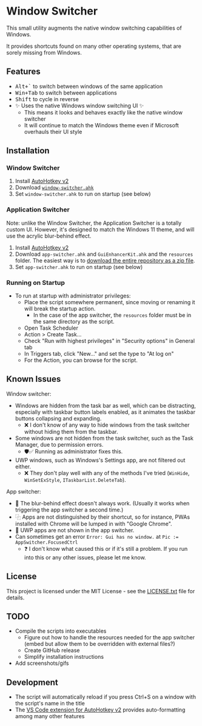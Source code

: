 # Window Switcher

This small utility augments the native window switching capabilities of Windows.

It provides shortcuts found on many other operating systems, that are sorely missing from Windows.

## Features

- <kbd>Alt+`</kbd> to switch between windows of the same application
- <kbd>Win+Tab</kbd> to switch between applications
- <kbd>Shift</kbd> to cycle in reverse
- ✨ Uses the native Windows window switching UI ✨
  - This means it looks and behaves exactly like the native window switcher
  - It will continue to match the Windows theme even if Microsoft overhauls their UI style

## Installation

### Window Switcher
1. Install [AutoHotkey v2](https://www.autohotkey.com/)
2. Download [`window-switcher.ahk`](window-switcher.ahk)
3. Set `window-switcher.ahk` to run on startup (see below)

### Application Switcher

Note: unlike the Window Switcher, the Application Switcher is a totally custom UI.
However, it's designed to match the Windows 11 theme, and will use the acrylic blur-behind effect.

1. Install [AutoHotkey v2](https://www.autohotkey.com/)
2. Download `app-switcher.ahk` and `GuiEnhancerKit.ahk` and the `resources` folder.
   The easiest way is to [download the entire repository as a zip file](https://github.com/1j01/window-switcher/archive/refs/heads/main.zip).
3. Set `app-switcher.ahk` to run on startup (see below)

### Running on Startup

- To run at startup with administrator privileges:
  - Place the script somewhere permanent, since moving or renaming it will break the startup action.
    - In the case of the app switcher, the `resources` folder must be in the same directory as the script.
  - Open Task Scheduler
  - Action > Create Task...
  - Check "Run with highest privileges" in "Security options" in General tab
  - In Triggers tab, click "New..." and set the type to "At log on"
  - For the Action, you can browse for the script.

## Known Issues

Window switcher:
- Windows are hidden from the task bar as well, which can be distracting,
  especially with taskbar button labels enabled, as it animates the taskbar buttons collapsing and expanding.
  - ❌ I don't know of any way to hide windows from the task switcher without hiding them from the taskbar.
- Some windows are not hidden from the task switcher, such as the Task Manager, due to permission errors.
  - 🛡️✅ Running as administrator fixes this.
- UWP windows, such as Windows's Settings app, are not filtered out either.
  - ❌ They don't play well with any of the methods I've tried (`WinHide`, `WinSetExStyle`, `ITaskbarList.DeleteTab`).

App switcher:
  - 🎨 The blur-behind effect doesn't always work. (Usually it works when triggering the app switcher a second time.)
  - ⿻ Apps are not distinguished by their shortcut, so for instance, PWAs installed with Chrome will be lumped in with "Google Chrome".
  - 🙈 UWP apps are not shown in the app switcher.
  - Can sometimes get an error `Error: Gui has no window.` at `Pic := AppSwitcher.FocusedCtrl`
    - ❓ I don't know what caused this or if it's still a problem. If you run into this or any other issues, please let me know.

## License

This project is licensed under the MIT License - see the [LICENSE.txt](LICENSE.txt) file for details.

## TODO

- Compile the scripts into executables
  - Figure out how to handle the resources needed for the app switcher (embed but allow them to be overridden with external files?)
  - Create GitHub release
  - Simplify installation instructions
- Add screenshots/gifs

## Development

- The script will automatically reload if you press Ctrl+S on a window with the script's name in the title
- The [VS Code extension for AutoHotkey v2](https://marketplace.visualstudio.com/items?itemName=thqby.vscode-autohotkey2-lsp) provides auto-formatting among many other features
